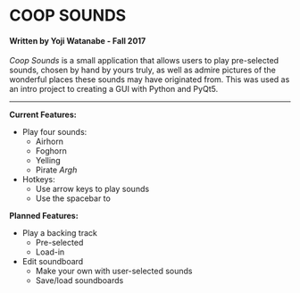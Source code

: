 # COOP SOUNDS
#### Written by Yoji Watanabe - Fall 2017
_Coop Sounds_ is a small application that allows users to play pre-selected sounds, chosen by hand by yours truly, as well as admire pictures of the wonderful places these sounds may have originated from. This was used as an intro project to creating a GUI with Python and PyQt5.
***

**Current Features:**
* Play four sounds:
	* Airhorn
	* Foghorn
	* Yelling
	* Pirate _Argh_
* Hotkeys:
	* Use arrow keys to play sounds
	* Use the spacebar to 

**Planned Features:**
* Play a backing track
	* Pre-selected
	* Load-in
* Edit soundboard
	* Make your own with user-selected sounds
	* Save/load soundboards